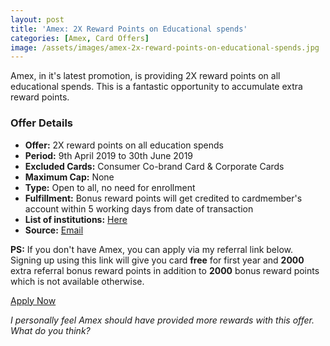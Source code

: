 ```yaml
---
layout: post
title: 'Amex: 2X Reward Points on Educational spends'
categories: [Amex, Card Offers]
image: /assets/images/amex-2x-reward-points-on-educational-spends.jpg
---
```


Amex, in it's latest promotion, is providing 2X reward points on all educational spends. This is a fantastic opportunity to accumulate extra reward points.

### Offer Details

- **Offer:** 2X reward points on all education spends
- **Period:** 9th April 2019 to 30th June 2019
- **Excluded Cards:** Consumer Co-brand Card & Corporate Cards
- **Maximum Cap:** None
- **Type:** Open to all, no need for enrollment
- **Fulfillment:** Bonus reward points will get credited to cardmember's account within 5 working days from date of transaction
- **List of institutions:** [Here](http://f.email.americanexpress.com/i/45/268935401/IND_ICSS_Other_Products_02_31Dec2018_77310_education_list.pdf)
- **Source:** [Email](http://ebm.email.americanexpress.com/c/tag/hBcrcWwAQB6DpB9yGJ2NwLcPhq7/doc.html)

**PS:** If you don't have Amex, you can apply via my referral link below. Signing up using this link will give you card **free** for first year and **2000** extra referral bonus reward points in addition to **2000** bonus reward points which is not available otherwise.

<a href="http://amex.in/refer/pranap9yzB?CPID=999999544" target="_blank" class="btn btn-lg btn-danger btn-block post-element mt-2"><i class="fas fa-pen"></i> Apply Now</a>

_I personally feel Amex should have provided more rewards with this offer. What do you think?_
